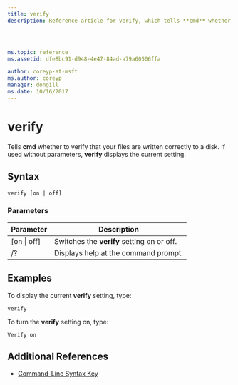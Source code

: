 ```yaml
---
title: verify
description: Reference article for verify, which tells **cmd** whether to verify that your files are written correctly to a disk.




ms.topic: reference
ms.assetid: dfe8bc91-d948-4e47-84ad-a79a60506ffa

author: coreyp-at-msft
ms.author: coreyp
manager: dongill
ms.date: 10/16/2017
---
```


# verify



Tells **cmd** whether to verify that your files are written correctly to a disk. If used without parameters, **verify** displays the current setting.



## Syntax

```
verify [on | off]
```

### Parameters

|Parameter|Description|
|---------|-----------|
|[on \| off]|Switches the **verify** setting on or off.|
|/?|Displays help at the command prompt.|

## Examples

To display the current **verify** setting, type:
```
verify
```
To turn the **verify** setting on, type:
```
Verify on
```

## Additional References

- [Command-Line Syntax Key](command-line-syntax-key.md)
